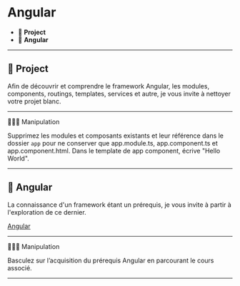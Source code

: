 # Angular

*  🔖 **Project**
*  🔖 **Angular**

___

## 📑 Project

Afin de découvrir et comprendre le framework Angular, les modules, components, routings, templates, services et autre, je vous invite à nettoyer votre projet blanc.

___

👨🏻‍💻 Manipulation

Supprimez les modules et composants existants et leur référence dans le dossier `app` pour ne conserver que app.module.ts, app.component.ts et app.component.html. Dans le template de app component, écrive "Hello World".

___

## 📑 Angular

La connaissance d'un framework étant un prérequis, je vous invite à partir à l'exploration de ce dernier.

[Angular](https://github.com/seeren-training/Angular)

___

👨🏻‍💻 Manipulation

Basculez sur l’acquisition du prérequis Angular en parcourant le cours associé.

___


